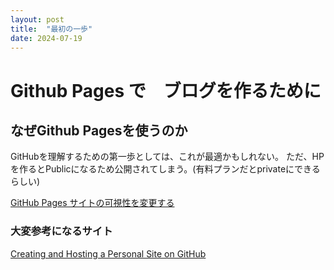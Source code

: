 ```yaml
---
layout: post
title:  "最初の一歩"
date: 2024-07-19
---
```


# Github Pages で　ブログを作るために
## なぜGithub Pagesを使うのか
GitHubを理解するための第一歩としては、これが最適かもしれない。
ただ、HPを作るとPublicになるため公開されてしまう。(有料プランだとprivateにできるらしい)

[GitHub Pages サイトの可視性を変更する](https://docs.github.com/ja/enterprise-cloud@latest/pages/getting-started-with-github-pages/changing-the-visibility-of-your-github-pages-site)


### 大変参考になるサイト
[Creating and Hosting a Personal Site on GitHub](https://jmcglone.com/guides/github-pages/)